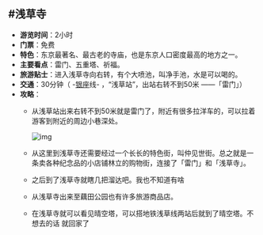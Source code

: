 ## #浅草寺

- **游览时间**：2小时
- **门票**：免费
- **特色**：东京最著名、最古老的寺庙，也是东京人口密度最高的地方之一。
- **主要看点**：雷门、五重塔、祈福。
- **旅游贴士**：进入浅草寺向右转，有个大喷池，叫净手池，水是可以喝的。
- **交通**：30分钟（ -[银座](http://www.mafengwo.cn/poi/2799.html)线- ，“浅草站”，出站右转不到50米 ——「雷门」）
- **攻略**：
  - 从浅草站出来右转不到50米就是雷门了，附近有很多拉洋车的，可以拉着游客到附近的周边小巷深处。

    ![img](http://b2-q.mafengwo.net/s5/M00/DE/C5/wKgB3FHdcPWAB_BqAARAuVYQvrw18.jpeg?imageView2%2F2%2Fw%2F600%2Fq%2F90%7CimageMogr2%2Fstrip%2Fquality%2F90)

  - 从这里到浅草寺还需要经过一个长长的特色街，叫仲见世街。总之就是一条卖各种纪念品的小店铺林立的购物街，连接了「雷门」和「浅草寺」。

  - 之后到了浅草寺就瞎几把溜达吧。我也不知道有啥

  - 从浅草寺出来至藕田公园也有许多旅游商品店。

  - 在浅草寺就可以看见晴空塔，可以搭地铁浅草线两站后就到了晴空塔。不想去的话 就回家了

